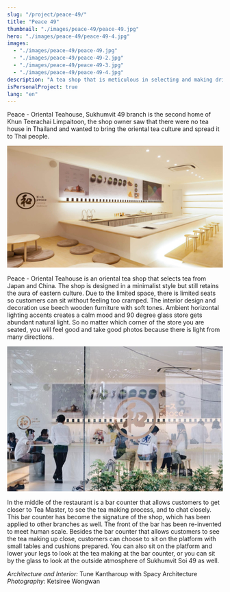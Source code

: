 ```yaml
---
slug: "/project/peace-49/"
title: "Peace 49"
thumbnail: "./images/peace-49/peace-49.jpg"
hero: "./images/peace-49/peace-49-4.jpg"
images:
  - "./images/peace-49/peace-49.jpg"
  - "./images/peace-49/peace-49-2.jpg"
  - "./images/peace-49/peace-49-3.jpg"
  - "./images/peace-49/peace-49-4.jpg"
description: "A tea shop that is meticulous in selecting and making drinking tea fun"
isPersonalProject: true
lang: "en"
---
```


Peace - Oriental Teahouse, Sukhumvit 49 branch is the second home of
Khun Teerachai Limpaitoon, the shop owner saw that there were no tea
house in Thailand and wanted to bring the oriental tea culture and
spread it to Thai people.

![Peace 49](./images/peace-49/peace-49.jpg)

Peace - Oriental Teahouse is an oriental tea shop that selects tea from
Japan and China. The shop is designed in a minimalist style but still retains the aura of eastern culture. Due to the limited space, there is
limited seats so customers can sit without feeling too cramped. The
interior design and decoration use beech wooden furniture with soft
tones. Ambient horizontal lighting accents creates a calm mood and 90
degree glass store gets abundant natural light. So no matter which
corner of the store you are seated, you will feel good and take good
photos because there is light from many directions.

![Peace 49 3](./images/peace-49/peace-49-3.jpg)

In the middle of the restaurant is a bar counter that allows customers to
get closer to Tea Master, to see the tea making process, and to chat
closely. This bar counter has become the signature of the shop, which
has been applied to other branches as well. The front of the bar has
been re-invented to meet human scale. Besides the bar counter that
allows customers to see the tea making up close, customers can choose
to sit on the platform with small tables and cushions prepared. You can
also sit on the platform and lower your legs to look at the tea making at
the bar counter, or you can sit by the glass to look at the outside
atmosphere of Sukhumvit Soi 49 as well.

_Architecture and Interior:_ Tune Kantharoup with Spacy Architecture  
_Photography:_ Ketsiree Wongwan
